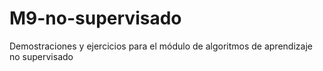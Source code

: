 # M9-no-supervisado
Demostraciones y ejercicios para el módulo de algoritmos de aprendizaje no supervisado
